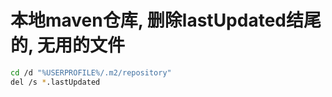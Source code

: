# 本地maven仓库, 删除lastUpdated结尾的, 无用的文件


```bash
cd /d "%USERPROFILE%/.m2/repository"
del /s *.lastUpdated
```

